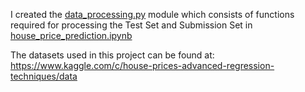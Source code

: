 I created the [data_processing.py](https://github.com/kumarsoma/house_price_prediction/blob/master/data_processing.py) module which consists of functions required for processing the Test Set and Submission Set in [house_price_prediction.ipynb](https://github.com/kumarsoma/house_price_prediction/blob/master/house_price_prediction.ipynb)

The datasets used in this project can be found at: https://www.kaggle.com/c/house-prices-advanced-regression-techniques/data